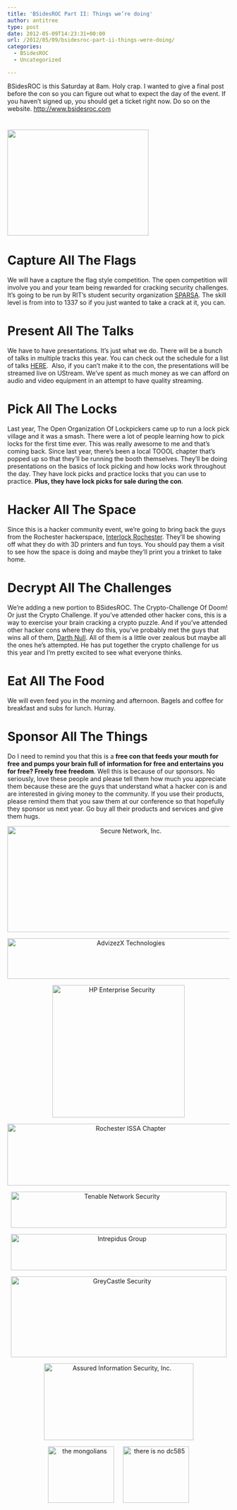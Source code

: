 ```yaml
---
title: 'BSidesROC Part II: Things we’re doing'
author: antitree
type: post
date: 2012-05-09T14:23:31+00:00
url: /2012/05/09/bsidesroc-part-ii-things-were-doing/
categories:
  - BSidesROC
  - Uncategorized

---
```

BSidesROC is this Saturday at 8am. Holy crap. I wanted to give a final post before the con so you can figure out what to expect the day of the event. If you haven&#8217;t signed up, you should get a ticket right now. Do so on the website. <http://www.bsidesroc.com>

# [<img class="aligncenter" title="HACKALLTHETHINGS" src="http://www.antitree.com/wp-content/uploads/2012/05/HACKALLTHETHINGS.jpg" alt="" width="320" height="240" />][1]

# Capture All The Flags

We will have a capture the flag style competition. The open competition will involve you and your team being rewarded for cracking security challenges. It&#8217;s going to be run by RIT&#8217;s student security organization [SPARSA][2]. The skill level is from into to 1337 so if you just wanted to take a crack at it, you can.

# Present All The Talks

We have to have presentations. It&#8217;s just what we do. There will be a bunch of talks in multiple tracks this year. You can check out the schedule for a list of talks [HERE][3].  Also, if you can&#8217;t make it to the con, the presentations will be streamed live on UStream. We&#8217;ve spent as much money as we can afford on audio and video equipment in an attempt to have quality streaming.

# Pick All The Locks

Last year, The Open Organization Of Lockpickers came up to run a lock pick village and it was a smash. There were a lot of people learning how to pick locks for the first time ever. This was really awesome to me and that&#8217;s coming back. Since last year, there&#8217;s been a local TOOOL chapter that&#8217;s popped up so that they&#8217;ll be running the booth themselves. They&#8217;ll be doing presentations on the basics of lock picking and how locks work throughout the day. They have lock picks and practice locks that you can use to practice. **Plus, they have lock picks for sale during the con**.

# Hacker All The Space

Since this is a hacker community event, we&#8217;re going to bring back the guys from the Rochester hackerspace, [Interlock Rochester][4]. They&#8217;ll be showing off what they do with 3D printers and fun toys. You should pay them a visit to see how the space is doing and maybe they&#8217;ll print you a trinket to take home.

# Decrypt All The Challenges

We&#8217;re adding a new portion to BSidesROC. The Crypto-Challenge Of Doom! Or just the Crypto Challenge. If you&#8217;ve attended other hacker cons, this is a way to exercise your brain cracking a crypto puzzle. And if you&#8217;ve attended other hacker cons where they do this, you&#8217;ve probably met the guys that wins all of them, [Darth Null][5]. All of them is a little over zealous but maybe all the ones he&#8217;s attempted. He has put together the crypto challenge for us this year and I&#8217;m pretty excited to see what everyone thinks.

# Eat All The Food

We will even feed you in the morning and afternoon. Bagels and coffee for breakfast and subs for lunch. Hurray.

# Sponsor All The Things

Do I need to remind you that this is a **free con that feeds your mouth for free and pumps your brain full of information for free and entertains you for free? Freely free freedom**. Well this is because of our sponsors. No seriously, love these people and please tell them how much you appreciate them because these are the guys that understand what a hacker con is and are interested in giving money to the community. If you use their products, please remind them that you saw them at our conference so that hopefully they sponsor us next year. Go buy all their products and services and give them hugs.

<p style="text-align: center;">
  <a href="http://www.securenetworkinc.com/" target="_blank"><img src="http://bsidesroc.com/i/s/securenetwork.png" alt="Secure Network, Inc." width="544" height="240" /></a>
</p>

<p style="text-align: center;">
  <a href="http://www.advizex.com/" target="_blank"><img src="http://bsidesroc.com/i/s/advizex.png" alt="AdvizezX Technologies" width="544" height="92" /></a>
</p>

<p style="text-align: center;">
  <img src="http://bsidesroc.com/i/s/hp.png" alt="HP Enterprise Security" width="300" height="300" />
</p>

<p style="text-align: center;">
  <a href="http://www.rochissa.org/" target="_blank"><img src="http://bsidesroc.com/i/s/rochissa.jpg" alt="Rochester ISSA Chapter" width="544" height="140" /></a>
</p>

<p style="text-align: center;">
  <a href="http://www.tenable.com/" target="_blank"><img src="http://bsidesroc.com/i/s/tenable.png" alt="Tenable Network Security" width="489" height="82" /></a>
</p>

<p style="text-align: center;">
  <a href="http://www.intrepidusgroup.com/" target="_blank"><img src="http://bsidesroc.com/i/s/ig.png" alt="Intrepidus Group" width="489" height="82" /></a>
</p>

<p style="text-align: center;">
  <a href="http://www.greycastlesecurity.com/" target="_blank"><img src="http://bsidesroc.com/i/s/greycastle_wt.jpg" alt="GreyCastle Security" width="489" height="183" /></a>
</p>

<p style="text-align: center;">
  <a href="http://www.ainfosec.com/" target="_blank"><img src="http://bsidesroc.com/i/s/ais.jpg" alt="Assured Information Security, Inc." width="339" height="174" /></a>
</p>

<p style="text-align: center;">
  <a href="http://www.rochester2600.com/" target="_blank"><img class="aligncenter" src="http://bsidesroc.com/i/s/roc2600.jpg" alt="the mongolians" width="150" height="128" /></a>     <a href="http://dc585.info/" target="_blank"><img class="aligncenter" src="http://bsidesroc.com/i/s/dc585_sm.png" alt="there is no dc585" width="150" height="128" /></a>
</p>

 [1]: http://www.antitree.com/wp-content/uploads/2012/05/HACKALLTHETHINGS.jpg
 [2]: http://www.sparsa.org
 [3]: http://bsidesroc.com/talks.php
 [4]: http://www.interlockroc.org
 [5]: http://darthnull.org/